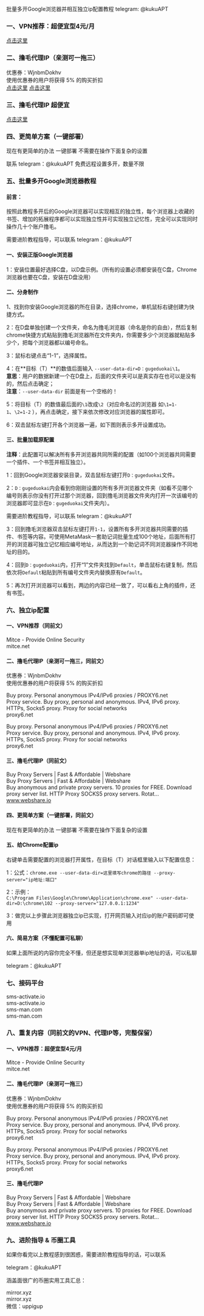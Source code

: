 批量多开Google浏览器并相互独立ip配置教程
telegram: @kukuAPT  

### 一、VPN推荐：超便宜型4元/月  
[点击这里](https://mitce.net/aff.php?aff=19005)   


### 二、撸毛代理IP（亲测可一拖三）  
优惠券：WjnbmDokhv  
使用优惠券的用户将获得 5% 的购买折扣  
[点击这里](https://proxy6.net/?r=454495)
[点击这里](https://proxy6.net/a/454495)


### 三、撸毛代理IP  超便宜
[点击这里](https://www.webshare.io/?referral_code=8nsq1kjzom8f)


### 四、更简单方案（一键部署）  
现在有更简单的办法 一键部署 不需要在操作下面复杂的设置  

联系 telegram：@kukuAPT 免费远程设置多开，数量不限  


### 五、批量多开Google浏览器教程  
#### 前言：  
按照此教程多开后的Google浏览器可以实现相互的独立性，每个浏览器上收藏的书签、增加的拓展程序都可以实现独立性并可实现独立记忆性，完全可以实现同时操作几十个账户撸毛。  

需要进阶教程指导，可以联系 telegram：@kukuAPT  


#### 一、安装正版Google浏览器  
1：安装位置最好选择C盘，以D盘示例。（所有的设置必须都安装在C盘，Chrome浏览器也要在C盘，安装在D盘没用）  


#### 二、分身制作  
1、找到你安装Google浏览器的所在目录，选择chrome，单机鼠标右键创建为快捷方式。  

2：在D盘单独创建一个文件夹，命名为撸毛浏览器（命名是你的自由），然后复制chrome快捷方式粘贴到撸毛浏览器所在文件夹内，你需要多少个浏览器就粘贴多少个，把每个浏览器都以编号命名。  

3：鼠标右键点击“1-1”，选择属性。  

4：在**目标（T）**的数值后面输入 `--user-data-dir=D：gugeduokai\1`。  
   **意思**：用户的数据新建一个在D盘上，后面的文件夹可以是真实存在也可以是没有的，然后点击确定；  
   **注意**：`--user-data-dir` 前面是有一个空格的！  

5：将目标（T）的数值最后面的`\1`改成`\2`（对应命名过的浏览器 如`\1=1-1`、`\2=1-2` ），再点击确定，接下来依次修改对应浏览器的属性即可。  

6：双击鼠标左键打开各个浏览器一遍，如下图则表示多开设置成功。  


#### 三、批量加载原配置  
**注释**：此配置可以解决所有多开浏览器共同所需的配置（如100个浏览器共同需要一个插件、一个书签并相互独立）。  

1：回到Google浏览器安装目录，双击鼠标左键打开`D：gugeduokai`文件。  

2：`D：gugeduokai`内会看到你刚刚设置的所有多开浏览器文件夹（如看不见哪个编号则表示你没有打开过那个浏览器，回到撸毛浏览器文件夹内打开一次该编号的浏览器即可显示在`D：gugeduokai`文件夹内）。  

需要进阶教程指导，可以联系 telegram：@kukuAPT  

3：回到撸毛浏览器双击鼠标左键打开`1-1`，设置所有多开浏览器共同需要的插件、书签等内容。可使用MetaMask一套助记词批量生成100个地址，后面所有打开的浏览器可独立记忆相应编号地址，从而达到一个助记词不同浏览器操作不同地址的目的。  

4：回到`D：gugeduokai`内，打开“1”文件夹找到`Default`，单击鼠标右键复制，然后依次将`Default`粘贴到所有编号文件夹内替换原有`Default`。  

5：再次打开浏览器可以看到，两边的内容已经一致了，可以看右上角的插件，还有书签。  


### 六、独立ip配置  
#### 一、VPN推荐（同前文）  
Mitce - Provide Online Security  
mitce.net  


#### 二、撸毛代理IP（亲测可一拖三，同前文）  
优惠券：WjnbmDokhv  
使用优惠券的用户将获得 5% 的购买折扣  

Buy proxy. Personal anonymous IPv4/IPv6 proxies / PROXY6.net  
Proxy service. Buy proxy, personal and anonymous. IPv4, IPv6 proxy. HTTPs, Socks5 proxy. Proxy for social networks  
proxy6.net  

Buy proxy. Personal anonymous IPv4/IPv6 proxies / PROXY6.net  
Proxy service. Buy proxy, personal and anonymous. IPv4, IPv6 proxy. HTTPs, Socks5 proxy. Proxy for social networks  
proxy6.net  


#### 三、撸毛代理IP（同前文）  
Buy Proxy Servers | Fast & Affordable | Webshare  
Buy Proxy Servers | Fast & Affordable | Webshare  
Buy anonymous and private proxy servers. 10 proxies for FREE. Download proxy server list. HTTP Proxy SOCKS5 proxy servers. Rotat…  
www.webshare.io  


#### 四、更简单方案（一键部署，同前文）  
现在有更简单的办法 一键部署 不需要在操作下面复杂的设置  


#### 五、给Chrome配置ip  
右键单击需要配置的浏览器打开属性，在目标（T）对话框里输入以下配置信息：  

1：公式：`chrome.exe --user-data-dir=这里填写chrome的路径 --proxy-server="ip地址:端口"`  

2：示例：  
`C:\Program Files\Google\Chrome\Application\chrome.exe" --user-data-dir=D:\chrome\102 --proxy-server="127.0.0.1:1234"`  

3：做完以上步骤此浏览器独立ip已实现，打开网页输入对应ip的账户密码即可使用  


#### 六、简易方案（不懂配置可私聊）  
如果上面所说的内容你完全不懂，但还是想实现单浏览器单ip地址的话，可以私聊  

telegram：@kukuAPT  


### 七、接码平台  
sms-activate.io  
sms-activate.io  
sms-man.com  
sms-man.com  


### 八、重复内容（同前文的VPN、代理IP等，完整保留）  
#### 一、VPN推荐：超便宜型4元/月  
Mitce - Provide Online Security  
mitce.net  


#### 二、撸毛代理IP（亲测可一拖三）  
优惠券：WjnbmDokhv  
使用优惠券的用户将获得 5% 的购买折扣  

Buy proxy. Personal anonymous IPv4/IPv6 proxies / PROXY6.net  
Proxy service. Buy proxy, personal and anonymous. IPv4, IPv6 proxy. HTTPs, Socks5 proxy. Proxy for social networks  
proxy6.net  

Buy proxy. Personal anonymous IPv4/IPv6 proxies / PROXY6.net  
Proxy service. Buy proxy, personal and anonymous. IPv4, IPv6 proxy. HTTPs, Socks5 proxy. Proxy for social networks  
proxy6.net  


#### 三、撸毛代理IP  
Buy Proxy Servers | Fast & Affordable | Webshare  
Buy Proxy Servers | Fast & Affordable | Webshare  
Buy anonymous and private proxy servers. 10 proxies for FREE. Download proxy server list. HTTP Proxy SOCKS5 proxy servers. Rotat…  
www.webshare.io  


### 九、进阶指导 & 币圈工具  
如果你看完以上教程感到很困惑，需要进阶教程指导的话，可以联系  

telegram：@kukuAPT  

涵盖面很广的币圈实用工具汇总：  

mirror.xyz  
mirror.xyz  
微信：uppigup  
